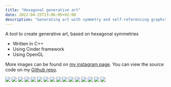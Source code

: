 ```yaml
---
title: "Hexagonal generative art"
date: 2022-04-25T23:06:05+02:00
description: "Generating art with symmetry and self-referencing graphs"
---
```


A tool to create generative art, based on hexagonal symmetries
- Written in C++
- Using Cinder framework
- Using OpenGL

More images can be found on [my instagram page](http://instagram.com/dodecatonic).
You can view the source code on my [Github repo](https://github.com/angelocarly/cinderengine).

![](images/lantern.png)
![](images/spores.png)
![](images/temtem.png)
![](images/star.png)
![](images/icecream.png)
![](images/eye.png)
![](images/corner.png)
![](images/pumpkin.png)
![](images/pillars.png)
![](images/big_cube.png)
![](images/bloody.png)
![](images/color.png)
![](images/color2.png)
![](images/cube.png)
![](images/cube2.png)
![](images/lattice.png)
